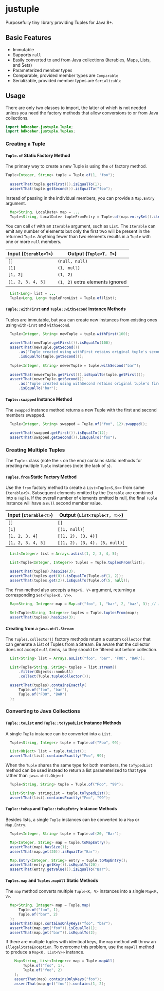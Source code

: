 # justuple
Purposefully tiny library providing Tuples for Java 8+.

## Basic Features

* Immutable
* Supports `null`
* Easily converted to and from Java collections (Iterables, Maps, Lists, and Sets)
* Parameterized member types
* Comparable, provided member types are `Comparable`
* Serializable, provided member types are `Serializable`

## Usage

There are only two classes to import, the latter of which is not needed unless you need the factory methods that 
allow conversions to or from Java collections.

```java
import bdkosher.justuple.Tuple;
import bdkosher.justuple.Tuples;
```

### Creating a Tuple

#### `Tuple.of` Static Factory Method

The primary way to create a new Tuple is using the `of` factory method.

```java
Tuple<Integer, String> tuple = Tuple.of(1, "foo");
  
  assertThat(tuple.getFirst()).isEqualTo(1);
  assertThat(tuple.getSecond()).isEqualTo("foo");
```

Instead of passing in the individual members, you can provide a `Map.Entry` argument.

```java
  Map<String, LocalDate> map = ...
  Tuple<String, LocalDate> tupleFromEntry = Tuple.of(map.entrySet().iterator.first());
```

You can call `of` with an `Iterable` argument, such as `List`. The `Iterable` can emit any number of elements but only
the first two will be present in the returned `Tuple`. 
Anything fewer than two elements results in a `Tuple` with one or more `null` members.

| Input (`Iterable<T>`) | Output (`Tuple<T, T>`) |
| --------------------- | ---------------------- |
| `[]`                  | `(null, null)`         |
| `[1]`                 | `(1, null)`            |
| `[1, 2]`              | `(1, 2)`               |
| `[1, 2, 3, 4, 5]`     | `(1, 2)` extra elements ignored |

```java
  List<Long> list = ... 
  Tuple<Long, Long> tupleFromList = Tuple.of(list);
```

#### `Tuple::withFirst` and `Tuple::withSecond` Instance Methods

Tuples are immutable, but you can create new instances from existing ones using `withFirst` and `withSecond`.

```java
  Tuple<Integer, String> newTuple = tuple.withFirst(100);
  
  assertThat(newTuple.getFirst()).isEqualTo(100);
  assertThat(newTuple.getSecond())
      .as("Tuple created using withFirst retains original tuple's second member")
      .isEqualTo(tuple.getSecond());
  
  Tuple<Integer, String> newerTuple = tuple.withSecond("bar"); 
  
  assertThat(newerTuple.getFirst()).isEqualTo(tuple.getFirst());
  assertThat(newerTuple.getSecond())
      .as("Tuple created using withSecond retains original tuple's first member"
      .isEqualTo("bar");
```

#### `Tuple::swapped` Instance Method

The `swapped` instance method returns a new Tuple with the first and second members swapped.

```java
  Tuple<Integer, String> swapped = Tuple.of("foo", 12).swapped();

  assertThat(swapped.getFirst()).isEqualTo(12);
  assertThat(swapped.getSecond()).isEqualTo("foo");
```

### Creating Multiple Tuples

The `Tuples` class (note the `s` on the end) contains static methods for creating multiple `Tuple` instances 
(note the lack of `s`).

#### `Tuples.from` Static Factory Method

Use the `from` factory method to create a `List<Tuple<S,S>>` from some `Iterable<S>`. Subsequent elements emitted by
the `Iterable` are combined into a `Tuple`. If the overall number of elements emitted is null, the final `Tuple`
instance will have a `null` second member value.

| Input (`Iterable<T>`) | Output (`List<Tuple<T, T>>`)  |
| ----------------------| ----------------------------- |
| `[]`                  | `[]`                          | 
| `[1]`                 | `[(1, null)]`                 |
| `[1, 2, 3, 4]`        | `[(1, 2), (3, 4)]`            |
| `[1, 2, 3, 4, 5]`     | `[(1, 2), (3, 4), (5, null)]` |

```java
  List<Integer> list = Arrays.asList(1, 2, 3, 4, 5);

  List<Tuple<Integer, Integer>> tuples = Tuple.tuplesFrom(list);

  assertThat(tuples).hasSize(3);
  assertThat(tuples.get(0)).isEqualTo(Tuple.of(1, 2));
  assertThat(tuples.get(2)).isEqualTo(Tuple.of(5, null));
```

The `from` method also accepts a `Map<K, V>` argument, returning a corresponding `Set<Tuple<K, V>>`.

```java
  Map<String, Integer> map = Map.of("foo", 1, "bar", 2, "baz", 3); // Java 9+
   
  Set<Tuple<String, Integer>> tuples = Tuple.tuplesFrom(map);
  assertThat(tuples).hasSize(3);
```

#### Creating from a `java.util.Stream`

The `Tuples.collector()` factory methods return a custom `Collector` that can generate a List of Tuples from a
Stream. Be aware that the collector does not accept `null` items, so they should be filtered out before collection.

```java
  List<String> list = Arrays.asList("foo", "bar", "FOO", "BAR");

  List<Tuple<String, String> tuples = list.stream()
      .filter(Objects::nonNull)
      .collect(Tuple.tupleCollector());

  assertThat(tuples).containsExactly(
      Tuple.of("foo", "bar"),
      Tuple.of("FOO", "BAR")
  );
```

### Converting to Java Collections

#### `Tuple::toList` and `Tuple::toTypedList` Instance Methods

A single `Tuple` instance can be converted into a `List`.

```java
  Tuple<String, Integer> tuple = Tuple.of("Foo", 99);

  List<Object> list = tuple.toList();
  assertThat(list).containsExactly("Foo", 99);
```

When the `Tuple` shares the same type for both members, the `toTypedList` method can be used instead to return a list
parameterized to that type rather than `java.util.Object`

```java
  Tuple<String, String> tuple = Tuple.of("Foo", "99");

  List<String> stringList = tuple.toTypedList();
  assertThat(list).containsExactly("Foo", "99");
```

#### `Tuple::toMap` and `Tuple::toMapEntry` Instance Methods

Besides lists, a single `Tuple` instances can be converted to a `Map` or `Map.Entry`.

```java
  Tuple<Integer, String> tuple = Tuple.of(20, "Bar");

  Map<Integer, String> map = tuple.toMapEntry();
  assertThat(map).hasSize(1);
  assertThat(map.get(20)).isEqualTo("Bar");

  Map.Entry<Integer, String> entry = tuple.toMapEntry();
  assertThat(entry.getKey()).isEqualTo(20);
  assertThat(entry.getValue()).isEqualTo("Bar");
```

#### `Tuples.map` and `Tuples.mapAll` Static Methods

The `map` method converts multiple `Tuple<K, V>` instances into a single `Map<K, V>`.

```java
  Map<String, Integer> map = Tuple.map(
      Tuple.of("foo", 1),
      Tuple.of("bar", 2)
  );
  assertThat(map).containsOnlyKeys("foo", "bar");
  assertThat(map.get("foo")).isEqualTo(1);
  assertThat(map.get("bar")).isEqualTo(2);
``` 

If there are multiple tuples with identical keys, the `map` method will throw an `IllegalStateException`. 
To overcome this problem, use the `mapAll` method to produce a `Map<K, List<V>>` instance.

```java
    Map<String, List<Integer>> map = Tuple.mapAll(
        Tuple.of("foo", 1),
        Tuple.of("foo", 2)
    );
    assertThat(map).containsOnlyKeys("foo");
    assertThat(map.get("foo")).contains(1, 2);
``` 